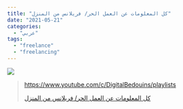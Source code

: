 ```yaml
---
title: "كل المعلومات عن العمل الحر/ فريلانس من المنزل"
date: "2021-05-21"
categories:
  - "عربي"
tags:
  - "freelance"
  - "freelancing"
---
```


![](https://yt3.ggpht.com/ytc/AAUvwnhsewvYu40H2_rZUeYGQljHX4dWjUrSgR3rrN2I=s176-c-k-c0x00ffffff-no-rj)

> https://www.youtube.com/c/DigitalBedouins/playlists
>
> [كل المعلومات عن العمل الحر/ فريلانس من المنزل](https://www.youtube.com/c/DigitalBedouins/playlists)
